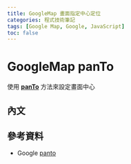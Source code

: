 ```yaml
---
title: GoogleMap 畫面指定中心定位
categories: 程式技術筆記
tags: [Google Map, Google, JavaScript]
toc: false
---
```

# GoogleMap panTo

使用 [**panTo**][1] 方法來設定畫面中心<!-- more -->

## 內文

## 參考資料

- Google [panto][1]

[1]: https://developers.google.com/maps/documentation/javascript/reference/map#Map.panTo